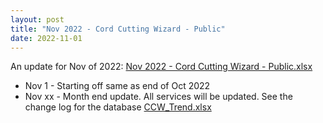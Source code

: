 ```yaml
---
layout: post
title: "Nov 2022 - Cord Cutting Wizard - Public"
date: 2022-11-01
---
```

<p>An update for Nov of 2022: <a href="/Nov 2022 - Cord Cutting Wizard - Public.xlsx">Nov 2022 - Cord Cutting Wizard - Public.xlsx</a>
  <p>
    <ul>
      <li>Nov 1 - Starting off same as end of Oct 2022
      <li>Nov xx - Month end update. All services will be updated. See the change log for the database <a href="/CCW_Trend.xlsx">CCW_Trend.xlsx</a>
    </ul>
